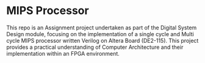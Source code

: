 # MIPS Processor

This repo is an Assignment project undertaken as part of the Digital System Design module, focusing on the implementation of a single cycle and Multi cycle MIPS processor written Verilog on Altera Board (DE2-115). This project provides a practical understanding of Computer Architecture and their implementation within an FPGA environment.
